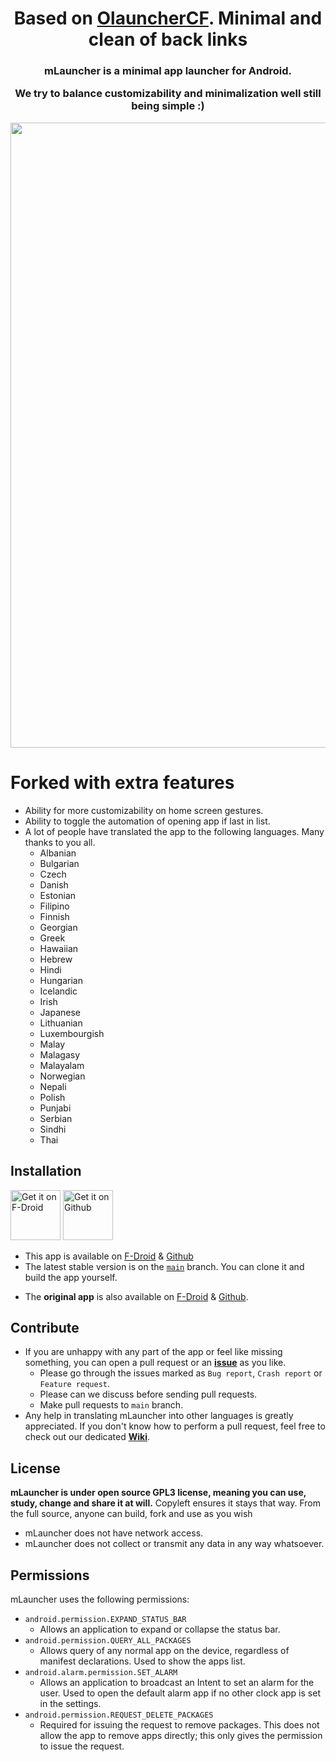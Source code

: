 <h1 align="center">Based on <a href="https://github.com/OlauncherCF/OlauncherCF">OlauncherCF</a>. Minimal and clean of back links</h1>
</p><h3 align="center">mLauncher is a minimal app launcher for Android.

We try to balance customizability and minimalization well still being simple :)</h3>

<img src="art/Header.png" width="1000">

# Forked with extra features

- Ability for more customizability on home screen gestures.
- Ability to toggle the automation of opening app if last in list.
- A lot of people have translated the app to the following languages. Many thanks to you all.
  - Albanian
  - Bulgarian
  - Czech
  - Danish
  - Estonian
  - Filipino
  - Finnish
  - Georgian
  - Greek
  - Hawaiian
  - Hebrew
  - Hindi
  - Hungarian
  - Icelandic
  - Irish
  - Japanese
  - Lithuanian
  - Luxembourgish
  - Malay
  - Malagasy
  - Malayalam
  - Norwegian
  - Nepali
  - Polish
  - Punjabi
  - Serbian
  - Sindhi
  - Thai

## Installation

[<img src="https://fdroid.gitlab.io/artwork/badge/get-it-on.png" alt="Get it on F-Droid" height="80">](https://f-droid.org/packages/app.mlauncher/)
[<img src="art/get-it-on-github.png" alt="Get it on Github" height="80">](https://github.com/HeCodes2Much/mLauncher/releases)

- This app is available on [F-Droid](https://f-droid.org/packages/app.mlauncher/) & [Github](https://github.com/HeCodes2Much/mLauncher/releases/) <!-- Useful when relsease will be automatically generated by github -->
- The latest stable version is on the [`main`](https://github.com/HeCodes2Much/mLauncher/tree/main) branch. You can clone it and build the app yourself.
<!-- - A github action should build an apk for every [release](https://github.com/HeCodes2Much/mLauncher/releases). Useful when relsease will be automatically generated by github -->
- The **original app** is also available on [F-Droid](https://f-droid.org/fr/packages/app.olaunchercf/) & [Github](https://github.com/OlauncherCF/OlauncherCF).

## Contribute

- If you are unhappy with any part of the app or feel like missing something, you can open a pull request or an [**issue**](https://github.com/HeCodes2Much/mLauncher/issues/new/choose) as you like.
  - Please go through the issues marked as `Bug report`, `Crash report` or `Feature request`.
  - Please can we discuss before sending pull requests.
  - Make pull requests to `main` branch.
- Any help in translating mLauncher into other languages is greatly appreciated. If you don't know how to perform a pull request, feel free to check out our dedicated [**Wiki**](https://github.com/HeCodes2Much/mLauncher/wiki).



## License

**mLauncher is under open source GPL3 license, meaning you can use, study, change and share it at will.**
Copyleft ensures it stays that way. From the full source, anyone can build, fork and use as you wish

- mLauncher does not have network access.
- mLauncher does not collect or transmit any data in any way whatsoever.

## Permissions

mLauncher uses the following permissions:

- `android.permission.EXPAND_STATUS_BAR`
  - Allows an application to expand or collapse the status bar.
- `android.permission.QUERY_ALL_PACKAGES`
  - Allows query of any normal app on the device, regardless of manifest declarations. Used to show the apps list.
- `android.alarm.permission.SET_ALARM`
  - Allows an application to broadcast an Intent to set an alarm for the user. Used to open the default alarm app if no other clock app is set in the settings.
- `android.permission.REQUEST_DELETE_PACKAGES`
  - Required for issuing the request to remove packages. This does not allow the app to remove apps directly; this only gives the permission to issue the request.
